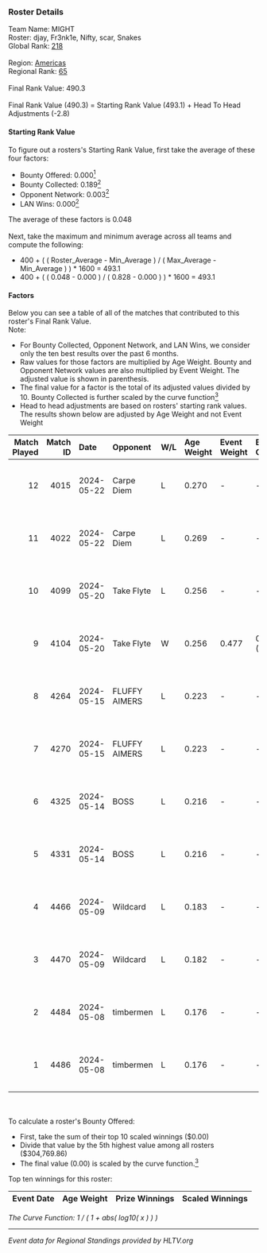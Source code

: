 ### Roster Details<br />
Team Name: MIGHT<br />
Roster: djay, Fr3nk1e, Nifty, scar, Snakes<br />
Global Rank: [218](../../standings_global_2024_10_09.md)<br />
<br />
Region: [Americas]( ../../standings_americas_2024_10_09.md)<br />
Regional Rank: [65]( ../../standings_americas_2024_10_09.md)<br />
<br />
Final Rank Value:  490.3<br />
<br />
Final Rank Value (490.3) = Starting Rank Value (493.1) + Head To Head Adjustments (-2.8)<br />

#### Starting Rank Value<br />
To figure out a rosters's Starting Rank Value, first take the average of these four factors:<br />
- Bounty Offered: 0.000[<sup>1</sup>](#table2)
- Bounty Collected: 0.189[<sup>2</sup>](#table1)
- Opponent Network: 0.003[<sup>2</sup>](#table1)
- LAN Wins: 0.000[<sup>2</sup>](#table1)

The average of these factors is 0.048<br />
<br />
Next, take the maximum and minimum average across all teams and compute the following:<br />
- 400 + ( ( Roster_Average - Min_Average ) / ( Max_Average - Min_Average ) ) * 1600 = 493.1
- 400 + ( ( 0.048 - 0.000 ) / ( 0.828 - 0.000 ) ) * 1600 = 493.1


#### Factors<br />
Below you can see a table of all of the matches that contributed to this roster's Final Rank Value.<br />
Note:<br />

- For Bounty Collected, Opponent Network, and LAN Wins, we consider only the ten best results over the past 6 months.
- Raw values for those factors are multiplied by Age Weight. Bounty and Opponent Network values are also multiplied by Event Weight. The adjusted value is shown in parenthesis.
- The final value for a factor is the total of its adjusted values divided by 10. Bounty Collected is further scaled by the curve function[<sup>3</sup>](#curveFunction)
- Head to head adjustments are based on rosters' starting rank values. The results shown below are adjusted by Age Weight and not Event Weight
<span id="table1"></span><br />


| Match Played | Match ID | Date       | Opponent      | W/L | Age Weight | Event Weight | Bounty Collected | Opponent Network | LAN Wins  | H2H Adj. | Roster                             |
| -: | -: | :- | :- | :- | :- | :- | :- | :- | :- | -: | :- |
|           12 |     4015 | 2024-05-22 | Carpe Diem    | L   | 0.270      | -            | -                | -                | -         |    -2.02 | djay, Fr3nk1e, Nifty, scar, Snakes |
|           11 |     4022 | 2024-05-22 | Carpe Diem    | L   | 0.269      | -            | -                | -                | -         |    -2.05 | djay, Fr3nk1e, Nifty, scar, Snakes |
|           10 |     4099 | 2024-05-20 | Take Flyte    | L   | 0.256      | -            | -                | -                | -         |    -1.27 | djay, Fr3nk1e, Nifty, scar, Snakes |
|            9 |     4104 | 2024-05-20 | Take Flyte    | W   | 0.256      | 0.477        | 0.004 (0.001)    | 0.272 (0.033)    | 0 (0.000) |     6.86 | djay, Fr3nk1e, Nifty, scar, Snakes |
|            8 |     4264 | 2024-05-15 | FLUFFY AIMERS | L   | 0.223      | -            | -                | -                | -         |    -0.94 | djay, Fr3nk1e, Nifty, scar, Snakes |
|            7 |     4270 | 2024-05-15 | FLUFFY AIMERS | L   | 0.223      | -            | -                | -                | -         |    -0.94 | djay, Fr3nk1e, Nifty, scar, Snakes |
|            6 |     4325 | 2024-05-14 | BOSS          | L   | 0.216      | -            | -                | -                | -         |    -0.85 | djay, Fr3nk1e, Nifty, scar, Snakes |
|            5 |     4331 | 2024-05-14 | BOSS          | L   | 0.216      | -            | -                | -                | -         |    -0.85 | djay, Fr3nk1e, Nifty, scar, Snakes |
|            4 |     4466 | 2024-05-09 | Wildcard      | L   | 0.183      | -            | -                | -                | -         |    -0.17 | djay, Fr3nk1e, Nifty, scar, Snakes |
|            3 |     4470 | 2024-05-09 | Wildcard      | L   | 0.182      | -            | -                | -                | -         |    -0.17 | djay, Fr3nk1e, Nifty, scar, Snakes |
|            2 |     4484 | 2024-05-08 | timbermen     | L   | 0.176      | -            | -                | -                | -         |    -0.22 | djay, Fr3nk1e, Nifty, scar, Snakes |
|            1 |     4486 | 2024-05-08 | timbermen     | L   | 0.176      | -            | -                | -                | -         |    -0.22 | djay, Fr3nk1e, Nifty, scar, Snakes |

<br />
<span id="table2"></span><br />
To calculate a roster's Bounty Offered:<br />

- First, take the sum of their top 10 scaled winnings ($0.00)
- Divide that value by the 5th highest value among all rosters ($304,769.86)
- The final value (0.00) is scaled by the curve function.[<sup>3</sup>](#curveFunction)

Top ten winnings for this roster:<br />

| Event Date | Age Weight | Prize Winnings | Scaled Winnings |
| :- | -: | :- | :- |


<span id="curveFunction"></span>_The Curve Function: 1 / ( 1 + abs( log10( x ) ) )_<br />

---
_Event data for Regional Standings provided by HLTV.org_<br />
